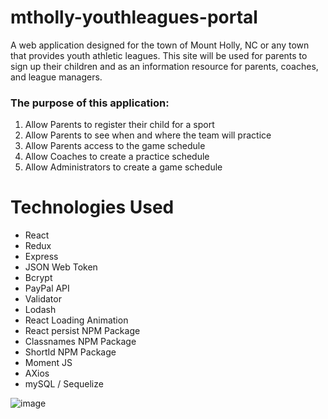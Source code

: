 # mtholly-youthleagues-portal
A web application designed for the town of Mount Holly, NC or any town that provides youth athletic leagues. This site will be used for parents to sign up their children and as an information resource for parents, coaches, and league managers.

### The purpose of this application: 
1. Allow Parents to register their child for a sport
2. Allow Parents to see when and where the team will practice
3. Allow Parents access to the game schedule
4. Allow Coaches to create a practice schedule
5. Allow Administrators to create a game schedule
                   

# Technologies Used
* React
* Redux
* Express
* JSON Web Token
* Bcrypt
* PayPal API
* Validator
* Lodash
* React Loading Animation
* React persist NPM Package
* Classnames NPM Package
* ShortId NPM Package
* Moment JS
* AXios
* mySQL / Sequelize



                                      
![image](https://user-images.githubusercontent.com/32331741/40628136-38434750-6291-11e8-9a8e-498aec843ac6.png)

